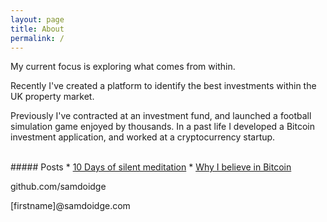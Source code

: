 ```yaml
---
layout: page
title: About
permalink: /
---
```


My current focus is exploring what comes from within.


Recently I've created a platform to identify the best investments within the UK property market.

Previously I've contracted at an investment fund, and launched a football simulation game enjoyed by thousands. In a past life I developed a Bitcoin investment application, and worked at a cryptocurrency startup.


<br />
##### Posts
* <a href="/10-days-of-silent-meditation">10 Days of silent meditation</a>
* <a href="/why-i-believe-in-bitcoin">Why I believe in Bitcoin</a>

<br />

github.com/samdoidge

[firstname]@samdoidge.com
